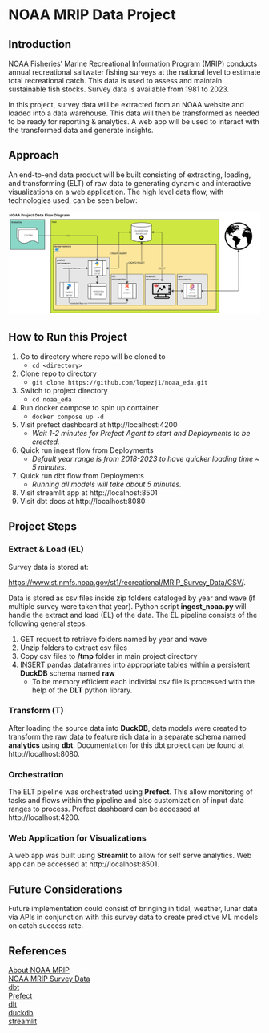 # NOAA MRIP Data Project

## Introduction
NOAA Fisheries’ Marine Recreational Information Program (MRIP) conducts annual recreational saltwater fishing surveys at the national level to estimate total recreational catch.  This data is used to assess and maintain sustainable fish stocks.  Survey data is available from 1981 to 2023.

In this project, survey data will be extracted from an NOAA website and loaded into a data warehouse.  This data will then be transformed as needed to be ready for reporting & analytics.  A web app will be used to interact with the transformed data and generate insights.

## Approach
An end-to-end data product will be built consisting of extracting, loading, and transforming (ELT) of raw data to generating dynamic and interactive visualizations on a web application.  The high level data flow, with technologies used, can be seen below:

![Alt text](images/noaa_project_data_flow_diagram.jpg)

## How to Run this Project
1. Go to directory where repo will be cloned to
   - `cd <directory>`
2. Clone repo to directory
   - `git clone https://github.com/lopezj1/noaa_eda.git`
3. Switch to project directory
   - `cd noaa_eda`
4. Run docker compose to spin up container
   - `docker compose up -d`
5. Visit prefect dashboard at http://localhost:4200
   - *Wait 1-2 minutes for Prefect Agent to start and Deployments to be created.*
6. Quick run ingest flow from Deployments
   - *Default year range is from 2018-2023 to have quicker loading time ~ 5 minutes.*
7. Quick run dbt flow from Deployments
   - *Running all models will take about 5 minutes.*
8.  Visit streamlit app at http://localhost:8501
9.  Visit dbt docs at http://localhost:8080

## Project Steps
### Extract & Load (EL)
Survey data is stored at:

 https://www.st.nmfs.noaa.gov/st1/recreational/MRIP_Survey_Data/CSV/.  
 
 Data is stored as csv files inside zip folders cataloged by year and wave (if multiple survey were taken that year).  Python script **ingest_noaa.py** will handle the extract and load (EL) of the data.  The EL pipeline consists of the following general steps:

1. GET request to retrieve folders named by year and wave
2. Unzip folders to extract csv files
3. Copy csv files to **/tmp** folder in main project directory
4. INSERT pandas dataframes into appropriate tables within a persistent **DuckDB** schema named **raw**
    - To be memory efficient each individal csv file is processed with the help of the **DLT** python library.

### Transform (T)
After loading the source data into **DuckDB**, data models were created to transform the raw data to feature rich data in a separate schema named **analytics** using **dbt**.  Documentation for this dbt project can be found at http://localhost:8080.

### Orchestration
The ELT pipeline was orchestrated using **Prefect**.  This allow monitoring of tasks and flows within the pipeline and also customization of input data ranges to process. Prefect dashboard can be accessed at http://localhost:4200.

### Web Application for Visualizations
A web app was built using **Streamlit** to allow for self serve analytics.  Web app can be accessed at http://localhost:8501.

## Future Considerations
Future implementation could consist of bringing in tidal, weather, lunar data via APIs in conjunction with this survey data to create predictive ML models on catch success rate.

## References
[About NOAA MRIP](https://www.fisheries.noaa.gov/recreational-fishing-data/about-marine-recreational-information-program)  
[NOAA MRIP Survey Data](https://www.st.nmfs.noaa.gov/st1/recreational/MRIP_Survey_Data/CSV/)  
[dbt](https://docs.getdbt.com/docs/introduction)  
[Prefect](https://docs-2.prefect.io/latest/)  
[dlt](https://dlthub.com/docs/intro)  
[duckdb](https://duckdb.org/docs/)  
[streamlit](https://docs.streamlit.io/)  
